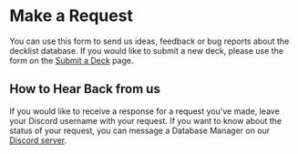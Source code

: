 # Make a Request
You can use this form to send us ideas, feedback or bug reports about the decklist database. If you would like to submit a new deck, please use the form on the [Submit a Deck](/submit) page.
  
## How to Hear Back from us
If you would like to receive a response for a request you've made, leave your Discord username with your request. If you want to know about the status of your request, you can message a Database Manager on our [Discord server](https://discord.gg/BXPyu2P).